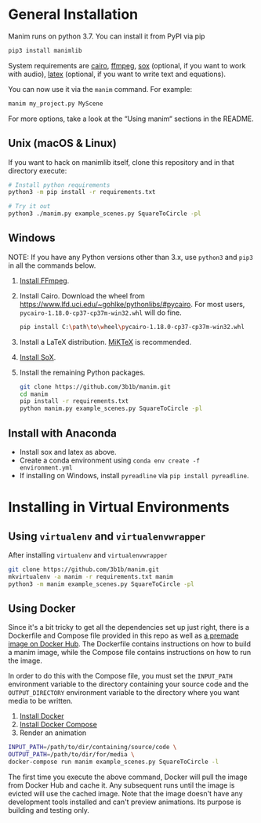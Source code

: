 # General Installation
Manim runs on python 3.7. You can install it from PyPI via pip

```sh
pip3 install manimlib
```

System requirements are [cairo](https://www.cairographics.org), [ffmpeg](https://www.ffmpeg.org), [sox](http://sox.sourceforge.net) (optional, if you want to work with audio), [latex](https://www.latex-project.org) (optional, if you want to write text and equations).

You can now use it via the `manim` command. For example:

```sh
manim my_project.py MyScene
```

For more options, take a look at the “Using manim“ sections in the README.

## Unix (macOS & Linux)

If you want to hack on manimlib itself, clone this repository and in that directory execute:

```sh
# Install python requirements
python3 -m pip install -r requirements.txt

# Try it out
python3 ./manim.py example_scenes.py SquareToCircle -pl
```

## Windows
NOTE: If you have any Python versions other than 3.x, use ``python3`` and ``pip3`` in all the commands below.

1. [Install FFmpeg](https://www.wikihow.com/Install-FFmpeg-on-Windows).
2. Install Cairo. Download the wheel from https://www.lfd.uci.edu/~gohlke/pythonlibs/#pycairo. For most users, ``pycairo‑1.18.0‑cp37‑cp37m‑win32.whl`` will do fine.
    ```sh
    pip install C:\path\to\wheel\pycairo‑1.18.0‑cp37‑cp37m‑win32.whl
    ```
3. Install a LaTeX distribution. [MiKTeX](https://miktex.org/download) is recommended.

4. [Install SoX](https://sourceforge.net/projects/sox/files/sox/).

5. Install the remaining Python packages.
    ```sh
    git clone https://github.com/3b1b/manim.git
    cd manim
    pip install -r requirements.txt
    python manim.py example_scenes.py SquareToCircle -pl
    ```

## Install with Anaconda

* Install sox and latex as above. 
* Create a conda environment using `conda env create -f environment.yml`
* If installing on Windows, install `pyreadline` via `pip install pyreadline`. 


# Installing in Virtual Environments
## Using `virtualenv` and `virtualenvwrapper`
After installing `virtualenv` and `virtualenvwrapper`
```sh
git clone https://github.com/3b1b/manim.git
mkvirtualenv -a manim -r requirements.txt manim
python3 -m manim example_scenes.py SquareToCircle -pl
```

## Using Docker
Since it's a bit tricky to get all the dependencies set up just right, there is a Dockerfile and Compose file provided in this repo as well as [a premade image on Docker Hub](https://hub.docker.com/r/eulertour/manim/tags/). The Dockerfile contains instructions on how to build a manim image, while the Compose file contains instructions on how to run the image.

In order to do this with the Compose file, you must set the `INPUT_PATH`
environment variable to the directory containing your source code and the
`OUTPUT_DIRECTORY` environment variable to the directory where you want media
to be written.

1. [Install Docker](https://docs.docker.com)
2. [Install Docker Compose](https://docs.docker.com/compose/install/)
3. Render an animation
```sh
INPUT_PATH=/path/to/dir/containing/source/code \
OUTPUT_PATH=/path/to/dir/for/media \
docker-compose run manim example_scenes.py SquareToCircle -l
```
The first time you execute the above command, Docker will pull the image from Docker Hub and cache it. Any subsequent runs until the image is evicted will use the cached image.
Note that the image doesn't have any development tools installed and can't preview animations. Its purpose is building and testing only.
